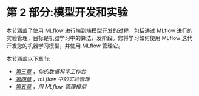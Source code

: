 <title>B16783_Section2_Final_SB_epub</title>

# 第 2 部分:模型开发和实验

本节涵盖了使用 MLflow 进行端到端模型开发的过程，包括通过 MLflow 进行的实验管理，目标是机器学习中的算法开发阶段。您将学习如何使用 MLflow 迭代开发您的机器学习模型，并使用 MLflow 管理它。

本节涵盖以下章节:

*   [*第三章*](B16783_03_Final_SB_epub.xhtml#_idTextAnchor066) ，*你的数据科学工作台*
*   [*第四章*](B16783_04_Final_SB_epub.xhtml#_idTextAnchor081) ，*ml flow 中的实验管理*
*   [*第五章*](B16783_05_Final_SB_epub.xhtml#_idTextAnchor094) ，*用 MLflow 管理模型*